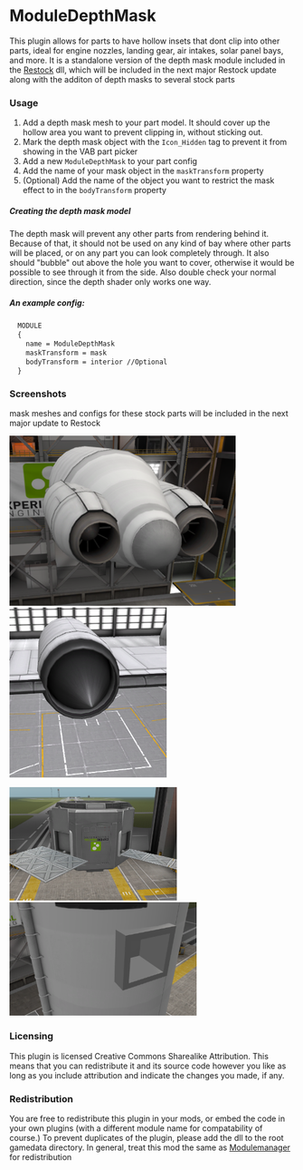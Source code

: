 # ModuleDepthMask

This plugin allows for parts to have hollow insets that dont clip into other parts, ideal for engine nozzles, landing gear, air intakes, solar panel bays, and more. It is a standalone version of the depth mask module included in the [Restock](github.com/PorktoberRevolution/ReStocked) dll, which will be included in the next major Restock update along with the additon of depth masks to several stock parts

### Usage
1. Add a depth mask mesh to your part model. It should cover up the hollow area you want to prevent clipping in, without sticking out.
2. Mark the depth mask object with the `Icon_Hidden` tag to prevent it from showing in the VAB part picker
3. Add a new `ModuleDepthMask` to your part config
4. Add the name of your mask object in the `maskTransform` property
5. (Optional) Add the name of the object you want to restrict the mask effect to in the `bodyTransform` property

##### Creating the depth mask model
The depth mask will prevent any other parts from rendering behind it. Because of that, it should not be used on any kind of bay where other parts will be placed, or on any part you can look completely through. It also should "bubble" out above the hole you want to cover, otherwise it would be possible to see through it from the side. Also double check your normal direction, since the depth shader only works one way.

##### An example config:
```
  MODULE
  {
    name = ModuleDepthMask
    maskTransform = mask
    bodyTransform = interior //Optional
  }
```

### Screenshots
mask meshes and configs for these stock parts will be included in the next major update to Restock

<a href="Screenshots/depthmask-jets.png"><img src="https://github.com/drewcassidy/KSP-DepthMask/raw/master/Screenshots/depthmask-jets.png"  height="300" ></a>
<a href="raw/master/Screenshots/depthmask-intake.png"><img src="https://github.com/drewcassidy/KSP-DepthMask/raw/master/Screenshots/depthmask-intake.png"  height="300" ></a>

<a href="raw/master/Screenshots/depthmask-panels.png"><img src="https://github.com/drewcassidy/KSP-DepthMask/raw/master/Screenshots/depthmask-panels.png"  height="200" ></a>
<a href="raw/master/Screenshots/depthmask-box.png"><img src="https://github.com/drewcassidy/KSP-DepthMask/raw/master/Screenshots/depthmask-box.png"  height="200" ></a>

### Licensing
This plugin is licensed Creative Commons Sharealike Attribution. This means that you can redistribute it and its source code however you like as long as you include attribution and indicate the changes you made, if any. 

### Redistribution
You are free to redistribute this plugin in your mods, or embed the code in your own plugins (with a different module name for compatability of course.) To prevent duplicates of the plugin, please add the dll to the root gamedata directory. In general, treat this mod the same as [Modulemanager](github.com/sarbian/ModuleManager) for redistribution
